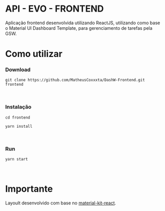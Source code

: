 # API - EVO - FRONTEND
Aplicação frontend desenvolvida utilizando ReactJS, utilizando como base o Material UI Dashboard Template, para gerenciamento de tarefas pela GSW.

# Como utilizar

### Download

```
git clone https://github.com/MatheusCoxxxta/DashW-Frontend.git frontend
```
<br/>

### Instalação

```
cd frontend
```

```
yarn install
```
<br/>

### Run

```
yarn start
```
<br/>


# Importante
Layoult desenvolvido com base no [material-kit-react](https://github.com/devias-io/material-kit-react).
